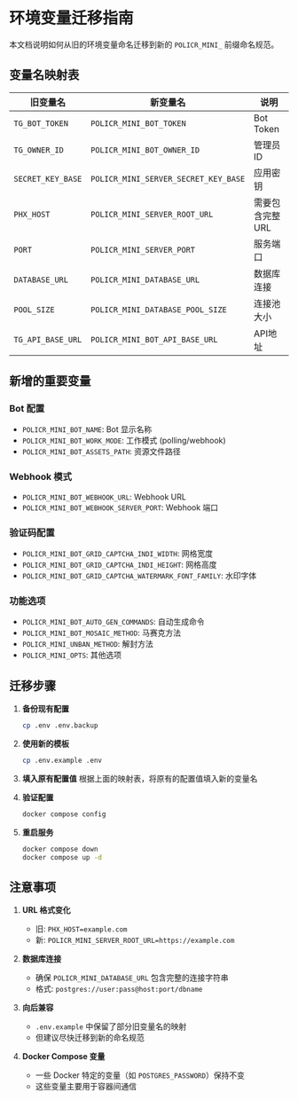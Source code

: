# 环境变量迁移指南

本文档说明如何从旧的环境变量命名迁移到新的 `POLICR_MINI_` 前缀命名规范。

## 变量名映射表

| 旧变量名 | 新变量名 | 说明 |
|---------|----------|------|
| `TG_BOT_TOKEN` | `POLICR_MINI_BOT_TOKEN` | Bot Token |
| `TG_OWNER_ID` | `POLICR_MINI_BOT_OWNER_ID` | 管理员ID |
| `SECRET_KEY_BASE` | `POLICR_MINI_SERVER_SECRET_KEY_BASE` | 应用密钥 |
| `PHX_HOST` | `POLICR_MINI_SERVER_ROOT_URL` | 需要包含完整URL |
| `PORT` | `POLICR_MINI_SERVER_PORT` | 服务端口 |
| `DATABASE_URL` | `POLICR_MINI_DATABASE_URL` | 数据库连接 |
| `POOL_SIZE` | `POLICR_MINI_DATABASE_POOL_SIZE` | 连接池大小 |
| `TG_API_BASE_URL` | `POLICR_MINI_BOT_API_BASE_URL` | API地址 |

## 新增的重要变量

### Bot 配置
- `POLICR_MINI_BOT_NAME`: Bot 显示名称
- `POLICR_MINI_BOT_WORK_MODE`: 工作模式 (polling/webhook)
- `POLICR_MINI_BOT_ASSETS_PATH`: 资源文件路径

### Webhook 模式
- `POLICR_MINI_BOT_WEBHOOK_URL`: Webhook URL
- `POLICR_MINI_BOT_WEBHOOK_SERVER_PORT`: Webhook 端口

### 验证码配置
- `POLICR_MINI_BOT_GRID_CAPTCHA_INDI_WIDTH`: 网格宽度
- `POLICR_MINI_BOT_GRID_CAPTCHA_INDI_HEIGHT`: 网格高度
- `POLICR_MINI_BOT_GRID_CAPTCHA_WATERMARK_FONT_FAMILY`: 水印字体

### 功能选项
- `POLICR_MINI_BOT_AUTO_GEN_COMMANDS`: 自动生成命令
- `POLICR_MINI_BOT_MOSAIC_METHOD`: 马赛克方法
- `POLICR_MINI_UNBAN_METHOD`: 解封方法
- `POLICR_MINI_OPTS`: 其他选项

## 迁移步骤

1. **备份现有配置**
   ```bash
   cp .env .env.backup
   ```

2. **使用新的模板**
   ```bash
   cp .env.example .env
   ```

3. **填入原有配置值**
   根据上面的映射表，将原有的配置值填入新的变量名

4. **验证配置**
   ```bash
   docker compose config
   ```

5. **重启服务**
   ```bash
   docker compose down
   docker compose up -d
   ```

## 注意事项

1. **URL 格式变化**
   - 旧: `PHX_HOST=example.com`
   - 新: `POLICR_MINI_SERVER_ROOT_URL=https://example.com`

2. **数据库连接**
   - 确保 `POLICR_MINI_DATABASE_URL` 包含完整的连接字符串
   - 格式: `postgres://user:pass@host:port/dbname`

3. **向后兼容**
   - `.env.example` 中保留了部分旧变量名的映射
   - 但建议尽快迁移到新的命名规范

4. **Docker Compose 变量**
   - 一些 Docker 特定的变量（如 `POSTGRES_PASSWORD`）保持不变
   - 这些变量主要用于容器间通信